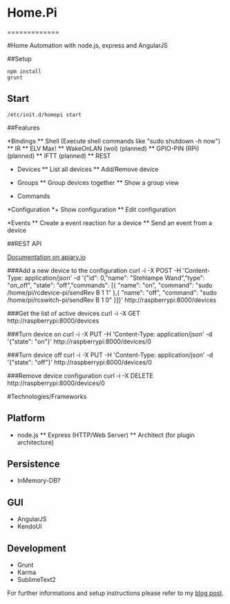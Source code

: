 # Home.Pi 
=============

#Home Automation with node.js, express and AngularJS

##Setup 

	npm install
	grunt

## Start 

	/etc/init.d/homepi start


##Features

*Bindings
** Shell (Execute shell commands like "sudo shutdown -h now")
** IR
** ELV Max!
** WakeOnLAN (wol) (planned)
** GPIO-PIN (RPi) (planned)
** IFTT (planned)
** REST


* Devices
** List all devices
** Add/Remove device 

* Groups
** Group devices together
** Show a group view

* Commands

*Configuration
*+ Show configuration
** Edit configuration

*Events
** Create a event reaction for a device
** Send an event from a device


##REST API

[Documentation on apiary.io](http://apiary.io/home.pi-server)

###Add a new device to the configuration
	curl -i -X POST -H 'Content-Type: application/json' -d '{"id": 0,"name": "Stehlampe Wand","type": "on_off", "state": "off","commands": [{ "name": "on", "command": "sudo /home/pi/rcdevice-pi/sendRev B 1 1" },{ "name": "off", "command": "sudo /home/pi/rcswitch-pi/sendRev B 1 0" }]}' http://raspberrypi:8000/devices

###Get the list of active devices
	curl -i -X GET http://raspberrypi:8000/devices

###Turn device on
    curl -i -X PUT -H 'Content-Type: application/json' -d '{"state": "on"}' http://raspberrypi:8000/devices/0

###Turn device off
    curl -i -X PUT -H 'Content-Type: application/json' -d '{"state": "off"}' http://raspberrypi:8000/devices/0

###Remove device configuration
	curl -i -X DELETE http://raspberrypi:8000/devices/0


#Technologies/Frameworks

## Platform
* node.js
** Express (HTTP/Web Server)
** Architect (for plugin architecture)

## Persistence
* InMemory-DB?

## GUI
* AngularJS
* KendoUI

## Development
* Grunt
* Karma
* SublimeText2


For further informations and setup instructions please refer to my [blog post](http://blog.codecentric.de/en/2013/03/home-automation-with-angularjs-and-node-js-on-a-raspberry-pi).